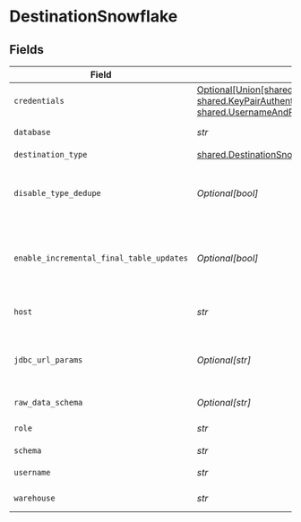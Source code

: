 # DestinationSnowflake


## Fields

| Field                                                                                                                                                                                                                                                                              | Type                                                                                                                                                                                                                                                                               | Required                                                                                                                                                                                                                                                                           | Description                                                                                                                                                                                                                                                                        | Example                                                                                                                                                                                                                                                                            |
| ---------------------------------------------------------------------------------------------------------------------------------------------------------------------------------------------------------------------------------------------------------------------------------- | ---------------------------------------------------------------------------------------------------------------------------------------------------------------------------------------------------------------------------------------------------------------------------------- | ---------------------------------------------------------------------------------------------------------------------------------------------------------------------------------------------------------------------------------------------------------------------------------- | ---------------------------------------------------------------------------------------------------------------------------------------------------------------------------------------------------------------------------------------------------------------------------------- | ---------------------------------------------------------------------------------------------------------------------------------------------------------------------------------------------------------------------------------------------------------------------------------- |
| `credentials`                                                                                                                                                                                                                                                                      | [Optional[Union[shared.DestinationSnowflakeOAuth20, shared.KeyPairAuthentication, shared.UsernameAndPassword]]](../../models/shared/authorizationmethod.md)                                                                                                                        | :heavy_minus_sign:                                                                                                                                                                                                                                                                 | N/A                                                                                                                                                                                                                                                                                |                                                                                                                                                                                                                                                                                    |
| `database`                                                                                                                                                                                                                                                                         | *str*                                                                                                                                                                                                                                                                              | :heavy_check_mark:                                                                                                                                                                                                                                                                 | Enter the name of the <a href="https://docs.snowflake.com/en/sql-reference/ddl-database.html#database-schema-share-ddl">database</a> you want to sync data into                                                                                                                    | AIRBYTE_DATABASE                                                                                                                                                                                                                                                                   |
| `destination_type`                                                                                                                                                                                                                                                                 | [shared.DestinationSnowflakeSnowflake](../../models/shared/destinationsnowflakesnowflake.md)                                                                                                                                                                                       | :heavy_check_mark:                                                                                                                                                                                                                                                                 | N/A                                                                                                                                                                                                                                                                                |                                                                                                                                                                                                                                                                                    |
| `disable_type_dedupe`                                                                                                                                                                                                                                                              | *Optional[bool]*                                                                                                                                                                                                                                                                   | :heavy_minus_sign:                                                                                                                                                                                                                                                                 | Disable Writing Final Tables. WARNING! The data format in _airbyte_data is likely stable but there are no guarantees that other metadata columns will remain the same in future versions                                                                                           |                                                                                                                                                                                                                                                                                    |
| `enable_incremental_final_table_updates`                                                                                                                                                                                                                                           | *Optional[bool]*                                                                                                                                                                                                                                                                   | :heavy_minus_sign:                                                                                                                                                                                                                                                                 | When enabled your data will load into your final tables incrementally while your data is still being synced. When Disabled (the default), your data loads into your final tables once at the end of a sync. Note that this option only applies if you elect to create Final tables |                                                                                                                                                                                                                                                                                    |
| `host`                                                                                                                                                                                                                                                                             | *str*                                                                                                                                                                                                                                                                              | :heavy_check_mark:                                                                                                                                                                                                                                                                 | Enter your Snowflake account's <a href="https://docs.snowflake.com/en/user-guide/admin-account-identifier.html#using-an-account-locator-as-an-identifier">locator</a> (in the format <account_locator>.<region>.<cloud>.snowflakecomputing.com)                                    | accountname.us-east-2.aws.snowflakecomputing.com                                                                                                                                                                                                                                   |
| `jdbc_url_params`                                                                                                                                                                                                                                                                  | *Optional[str]*                                                                                                                                                                                                                                                                    | :heavy_minus_sign:                                                                                                                                                                                                                                                                 | Enter the additional properties to pass to the JDBC URL string when connecting to the database (formatted as key=value pairs separated by the symbol &). Example: key1=value1&key2=value2&key3=value3                                                                              |                                                                                                                                                                                                                                                                                    |
| `raw_data_schema`                                                                                                                                                                                                                                                                  | *Optional[str]*                                                                                                                                                                                                                                                                    | :heavy_minus_sign:                                                                                                                                                                                                                                                                 | The schema to write raw tables into (default: airbyte_internal)                                                                                                                                                                                                                    |                                                                                                                                                                                                                                                                                    |
| `role`                                                                                                                                                                                                                                                                             | *str*                                                                                                                                                                                                                                                                              | :heavy_check_mark:                                                                                                                                                                                                                                                                 | Enter the <a href="https://docs.snowflake.com/en/user-guide/security-access-control-overview.html#roles">role</a> that you want to use to access Snowflake                                                                                                                         | AIRBYTE_ROLE                                                                                                                                                                                                                                                                       |
| `schema`                                                                                                                                                                                                                                                                           | *str*                                                                                                                                                                                                                                                                              | :heavy_check_mark:                                                                                                                                                                                                                                                                 | Enter the name of the default <a href="https://docs.snowflake.com/en/sql-reference/ddl-database.html#database-schema-share-ddl">schema</a>                                                                                                                                         | AIRBYTE_SCHEMA                                                                                                                                                                                                                                                                     |
| `username`                                                                                                                                                                                                                                                                         | *str*                                                                                                                                                                                                                                                                              | :heavy_check_mark:                                                                                                                                                                                                                                                                 | Enter the name of the user you want to use to access the database                                                                                                                                                                                                                  | AIRBYTE_USER                                                                                                                                                                                                                                                                       |
| `warehouse`                                                                                                                                                                                                                                                                        | *str*                                                                                                                                                                                                                                                                              | :heavy_check_mark:                                                                                                                                                                                                                                                                 | Enter the name of the <a href="https://docs.snowflake.com/en/user-guide/warehouses-overview.html#overview-of-warehouses">warehouse</a> that you want to sync data into                                                                                                             | AIRBYTE_WAREHOUSE                                                                                                                                                                                                                                                                  |